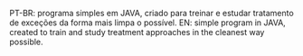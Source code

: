 PT-BR: programa simples em JAVA, criado para treinar e estudar tratamento de exceções da forma mais limpa o possível.
EN: simple program in JAVA, created to train and study treatment approaches in the cleanest way possible.
